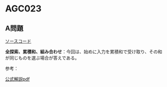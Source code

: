 # AGC023

## A問題

[ソースコード](https://atcoder.jp/contests/agc023/submissions/12699718)

**全探索、累積和、組み合わせ**：今回は、始めに入力を累積和で受け取り、その和が同じものを選ぶ場合が答えである。

参考：

[公式解説pdf](023.md)